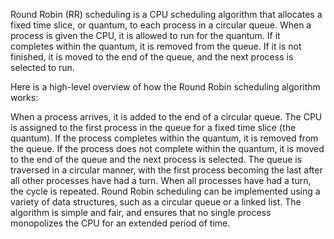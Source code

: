 Round Robin (RR) scheduling is a CPU scheduling algorithm that allocates a fixed time slice, or quantum, to each process in a circular queue. When a process is given the CPU, it is allowed to run for the quantum. If it completes within the quantum, it is removed from the queue. If it is not finished, it is moved to the end of the queue, and the next process is selected to run.

Here is a high-level overview of how the Round Robin scheduling algorithm works:

When a process arrives, it is added to the end of a circular queue.
The CPU is assigned to the first process in the queue for a fixed time slice (the quantum).
If the process completes within the quantum, it is removed from the queue.
If the process does not complete within the quantum, it is moved to the end of the queue and the next process is selected.
The queue is traversed in a circular manner, with the first process becoming the last after all other processes have had a turn.
When all processes have had a turn, the cycle is repeated.
Round Robin scheduling can be implemented using a variety of data structures, such as a circular queue or a linked list. The algorithm is simple and fair, and ensures that no single process monopolizes the CPU for an extended period of time.
